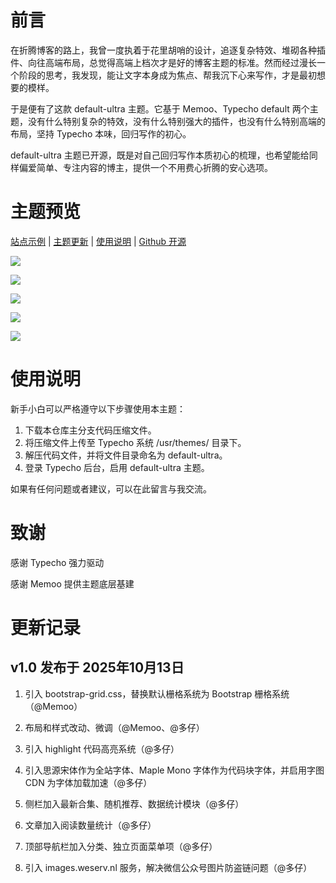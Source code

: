 # 前言

在折腾博客的路上，我曾一度执着于花里胡哨的设计，追逐复杂特效、堆砌各种插件、向往高端布局，总觉得高端上档次才是好的博客主题的标准。然而经过漫长一个阶段的思考，我发现，能让文字本身成为焦点、帮我沉下心来写作，才是最初想要的模样。

于是便有了这款 default-ultra 主题。它基于 Memoo、Typecho default 两个主题，没有什么特别复杂的特效，没有什么特别强大的插件，也没有什么特别高端的布局，坚持 Typecho 本味，回归写作的初心。

default-ultra 主题已开源，既是对自己回归写作本质初心的梳理，也希望能给同样偏爱简单、专注内容的博主，提供一个不用费心折腾的安心选项。

# 主题预览

[站点示例](https://www.duozai.cn/) | [主题更新](https://www.duozai.cn/page/38.html) | [使用说明](https://www.duozai.cn/page/38.html) | [Github 开源](https://github.com/visduo/typecho-default-ultra-theme)

![](https://mmbiz.qpic.cn/sz_mmbiz_png/t4xrVE5OaWBa2baf6703U78Cm07cInib5E4v7ibJlbVaYOtZh6wOpfibqF88qMibibC9ZicCv03aHL1oUz7jVHq7j5icg/640?wx_fmt=png&from=appmsg&watermark=1&tp=webp&wxfrom=5&wx_lazy=1#imgIndex=0)

![](https://mmbiz.qpic.cn/sz_mmbiz_png/t4xrVE5OaWBa2baf6703U78Cm07cInib58Mz10KzMVMyiacpKT87nBf1F43SiaqQomGicjVesJficR9KhNhGYhVIbNg/640?wx_fmt=png&from=appmsg&watermark=1&tp=webp&wxfrom=5&wx_lazy=1#imgIndex=1)

![](https://mmbiz.qpic.cn/sz_mmbiz_png/t4xrVE5OaWBa2baf6703U78Cm07cInib58Mz10KzMVMyiacpKT87nBf1F43SiaqQomGicjVesJficR9KhNhGYhVIbNg/640?wx_fmt=png&from=appmsg&watermark=1&tp=webp&wxfrom=5&wx_lazy=1#imgIndex=1)

![](https://mmbiz.qpic.cn/sz_mmbiz_png/t4xrVE5OaWBa2baf6703U78Cm07cInib5C6GTlV2mrp9hyprBrf2fIalTuSnen6fAdtLdIw5vbx7NW9WrJ2CYhg/640?wx_fmt=png&from=appmsg&watermark=1&tp=webp&wxfrom=5&wx_lazy=1#imgIndex=2)

![](https://mmbiz.qpic.cn/sz_mmbiz_png/t4xrVE5OaWBa2baf6703U78Cm07cInib5Eb6vibOgxibiaJ2kFFibWaCQfHbCXT36q2hSXadhHnYcc3zxG831aGOhrA/640?wx_fmt=png&from=appmsg&watermark=1&tp=webp&wxfrom=5&wx_lazy=1#imgIndex=3)

# 使用说明

新手小白可以严格遵守以下步骤使用本主题：

1. 下载本仓库主分支代码压缩文件。
2. 将压缩文件上传至 Typecho 系统 /usr/themes/ 目录下。
3. 解压代码文件，并将文件目录命名为 default-ultra。
4. 登录 Typecho 后台，启用 default-ultra 主题。

如果有任何问题或者建议，可以在此留言与我交流。

# 致谢

感谢 Typecho 强力驱动

感谢 Memoo 提供主题底层基建

# 更新记录

## v1.0 发布于 2025年10月13日

1. 引入 bootstrap-grid.css，替换默认栅格系统为 Bootstrap 栅格系统（@Memoo）

2. 布局和样式改动、微调（@Memoo、@多仔）

3. 引入 highlight 代码高亮系统（@多仔）

4. 引入思源宋体作为全站字体、Maple Mono 字体作为代码块字体，并启用字图 CDN 为字体加载加速（@多仔）

5. 侧栏加入最新合集、随机推荐、数据统计模块（@多仔）
6. 文章加入阅读数量统计（@多仔）
7. 顶部导航栏加入分类、独立页面菜单项（@多仔）
8. 引入 images.weserv.nl 服务，解决微信公众号图片防盗链问题（@多仔）
